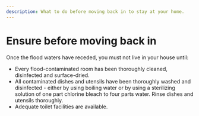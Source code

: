 ```yaml
---
description: What to do before moving back in to stay at your home.
---
```


# Ensure before moving back in

Once the flood waters have receded, you must not live in your house until:

* Every flood-contaminated room has been thoroughly cleaned, disinfected and surface-dried.
* All contaminated dishes and utensils have been thoroughly washed and disinfected - either by using boiling water or by using a sterilizing solution of one part chlorine bleach to four parts water. Rinse dishes and utensils thoroughly.
* Adequate toilet facilities are available.

